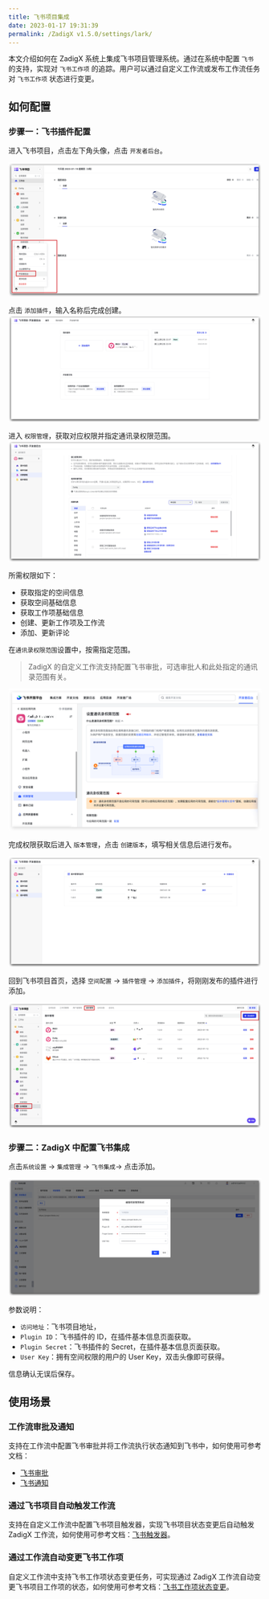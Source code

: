 ```yaml
---
title: 飞书项目集成
date: 2023-01-17 19:31:39
permalink: /ZadigX v1.5.0/settings/lark/
---
```


本文介绍如何在 ZadigX 系统上集成飞书项目管理系统。通过在系统中配置 `飞书` 的支持，实现对 `飞书工作项` 的追踪。用户可以通过自定义工作流或发布工作流任务对 `飞书工作项` 状态进行变更。

## 如何配置

### 步骤一：飞书插件配置
进入飞书项目，点击左下角头像，点击 `开发者后台`。

![larkapp](../_images/larkapp_config_01.png)

点击 `添加插件`，输入名称后完成创建。
![larkapp](../_images/larkapp_config_02.png)

进入 `权限管理`，获取对应权限并指定通讯录权限范围。
![larkapp](../_images/larkapp_config_03.png)

所需权限如下：
- 获取指定的空间信息
- 获取空间基础信息
- 获取工作项基础信息
- 创建、更新工作项及工作流
- 添加、更新评论

在`通讯录权限范围`设置中，按需指定范围。
> ZadigX 的自定义工作流支持配置飞书审批，可选审批人和此处指定的通讯录范围有关。

![larkapp](../_images/larkapp_config_note_1.png)

完成权限获取后进入 `版本管理`，点击 `创建版本`，填写相关信息后进行发布。

![larkapp](../_images/larkapp_config_04.png)

回到飞书项目首页，选择 `空间配置` -> `插件管理` -> `添加插件`，将刚刚发布的插件进行添加。

![larkapp](../_images/larkapp_config_05.png)

### 步骤二：ZadigX 中配置飞书集成

点击`系统设置` -> `集成管理`  -> `飞书集成`-> 点击添加。

![lark](../_images/lark1.png)

参数说明：
- `访问地址`：飞书项目地址，
- `Plugin ID`：飞书插件的 ID，在插件基本信息页面获取。
- `Plugin Secret`：飞书插件的 Secret，在插件基本信息页面获取。
- `User Key`：拥有空间权限的用户的 User Key，双击头像即可获得。

信息确认无误后保存。

## 使用场景

### 工作流审批及通知

支持在工作流中配置飞书审批并将工作流执行状态通知到飞书中，如何使用可参考文档：

- [飞书审批](/ZadigX%20v1.5.0/project/common-workflow/#人工审批)
- [飞书通知](/ZadigX%20v1.4.0/project/workflow/#飞书)

### 通过飞书项目自动触发工作流

支持在自定义工作流中配置飞书项目触发器，实现飞书项目状态变更后自动触发 ZadigX 工作流，如何使用可参考文档：[飞书触发器](/ZadigX%20v1.5.0/project/common-workflow/#飞书触发器)。

### 通过工作流自动变更飞书工作项

自定义工作流中支持飞书工作项状态变更任务，可实现通过 ZadigX 工作流自动变更飞书项目工作项的状态，如何使用可参考文档：[飞书工作项状态变更](/ZadigX%20v1.5.0/project/workflow-jobs/#飞书工作项状态变更)。
